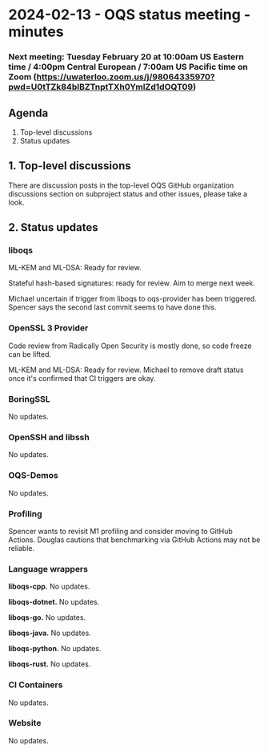 # 2024-02-13 - OQS status meeting - minutes

<!--*Attendees: Alex, Mark, Norm (Cisco); Douglas, Pravek, Spencer (Waterloo); Eric (AWS); Jason (SandboxAQ); Michael*-->

<!--### Next meeting: Tuesday January 30, 2024 at 12:30pm US Eastern time / 6:30pm Central European / 9:30am US Pacific time on Zoom (https://uwaterloo.zoom.us/j/98064335970?pwd=U0tTZk84blBZTnptTXh0YmlZd1dOQT09)-->

### Next meeting: Tuesday February 20 at 10:00am US Eastern time / 4:00pm Central European / 7:00am US Pacific time on Zoom (https://uwaterloo.zoom.us/j/98064335970?pwd=U0tTZk84blBZTnptTXh0YmlZd1dOQT09)

## Agenda

1. Top-level discussions
1. Status updates

## 1. Top-level discussions

There are discussion posts in the top-level OQS GitHub organization discussions section on subproject status and other issues, please take a look.

## 2. Status updates

### liboqs

ML-KEM and ML-DSA: Ready for review.

Stateful hash-based signatures: ready for review.  Aim to merge next week.

Michael uncertain if trigger from liboqs to oqs-provider has been triggered. Spencer says the second last commit seems to have done this.

### OpenSSL 3 Provider

Code review from Radically Open Security is mostly done, so code freeze can be lifted.

ML-KEM and ML-DSA: Ready for review.  Michael to remove draft status once it's confirmed that CI triggers are okay.

### BoringSSL

No updates.

### OpenSSH and libssh

No updates.

### OQS-Demos

No updates.

### Profiling

Spencer wants to revisit M1 profiling and consider moving to GitHub Actions.  Douglas cautions that benchmarking via GitHub Actions may not be reliable.

### Language wrappers

**liboqs-cpp.**
No updates.

**liboqs-dotnet.** 
No updates.

**liboqs-go.** 
No updates.

**liboqs-java.**
No updates.

**liboqs-python.** 
No updates.

**liboqs-rust.**
No updates.

### CI Containers

No updates.

### Website

No updates.

